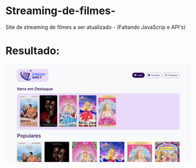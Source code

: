 # Streaming-de-filmes-
Site de streaming de filmes a ser atualizado - (Faltando JavaScrip e API's)

# Resultado: 
![alt text](resultado.png)